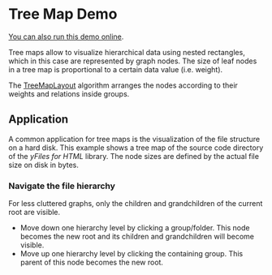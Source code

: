 <!--
 //////////////////////////////////////////////////////////////////////////////
 // @license
 // This demo file is part of yFiles for HTML 2.3.0.3.
 // Use is subject to license terms.
 //
 // Copyright (c) 2000-2020 by yWorks GmbH, Vor dem Kreuzberg 28,
 // 72070 Tuebingen, Germany. All rights reserved.
 //
 //////////////////////////////////////////////////////////////////////////////
-->
# Tree Map Demo

[You can also run this demo online](https://live.yworks.com/demos/layout/treemap/index.html).

Tree maps allow to visualize hierarchical data using nested rectangles, which in this case are represented by graph nodes. The size of leaf nodes in a tree map is proportional to a certain data value (i.e. weight).

The [TreeMapLayout](https://docs.yworks.com/yfileshtml/#/api/TreeMapLayout) algorithm arranges the nodes according to their weights and relations inside groups.

## Application

A common application for tree maps is the visualization of the file structure on a hard disk. This example shows a tree map of the source code directory of the _yFiles for HTML_ library. The node sizes are defined by the actual file size on disk in bytes.

### Navigate the file hierarchy

For less cluttered graphs, only the children and grandchildren of the current root are visible.

- Move down one hierarchy level by clicking a group/folder. This node becomes the new root and its children and grandchildren will become visible.
- Move up one hierarchy level by clicking the containing group. This parent of this node becomes the new root.
